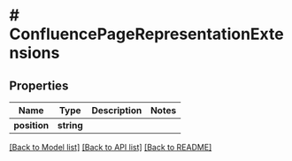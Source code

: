 # # ConfluencePageRepresentationExtensions

## Properties

Name | Type | Description | Notes
------------ | ------------- | ------------- | -------------
**position** | **string** |  | 

[[Back to Model list]](../../README.md#documentation-for-models) [[Back to API list]](../../README.md#documentation-for-api-endpoints) [[Back to README]](../../README.md)


